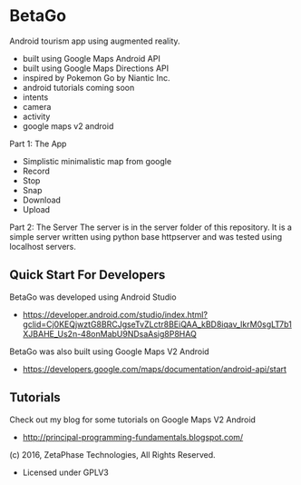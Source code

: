 # BetaGo
Android tourism app using augmented reality.
 - built using Google Maps Android API
 - built using Google Maps Directions API
 - inspired by Pokemon Go by Niantic Inc.
 - android tutorials coming soon
  - intents
   - camera
   - activity
- google maps v2 android

Part 1: The App
- Simplistic minimalistic map from google
- Record
- Stop
- Snap
- Download
- Upload

Part 2: The Server
The server is in the server folder of this repository. It is a simple server written using python base httpserver and was tested using localhost servers.

## Quick Start For Developers

BetaGo was developed using Android Studio
 - https://developer.android.com/studio/index.html?gclid=Cj0KEQjwztG8BRCJgseTvZLctr8BEiQAA_kBD8iqav_IkrM0sgLT7b1XJBAHE_Us2n-48onMabU9NDsaAsig8P8HAQ

BetaGo was also built using Google Maps V2 Android
- https://developers.google.com/maps/documentation/android-api/start

## Tutorials

Check out my blog for some tutorials on Google Maps V2 Android
- http://principal-programming-fundamentals.blogspot.com/


(c) 2016, ZetaPhase Technologies, All Rights Reserved.
- Licensed under GPLV3
